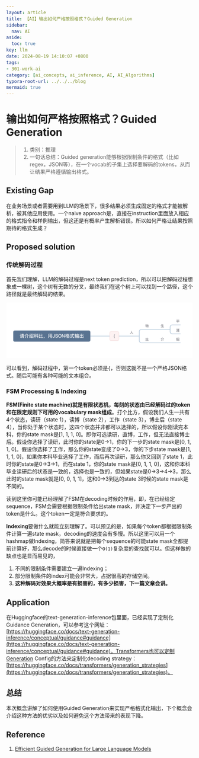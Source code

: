 ```yaml
---
layout: article
title: 【AI】输出如何严格按照格式？Guided Generation
sidebar:
  nav: AI
aside:
  toc: true
key: llm
date: 2024-08-19 14:10:07 +0800
tags:
- 301-work-ai
category: [ai_concepts, ai_inference, AI, AI_Algorithms]
typora-root-url: ../../../blog
mermaid: true
---
```


# 输出如何严格按照格式？Guided Generation

> 1. 类别：推理
> 2. 一句话总结：Guided generation能够根据限制条件的格式（比如regex，JSON等），在一个vocab的子集上选择要解码的tokens，从而让结果严格遵循输出格式。

## Existing Gap

在业务场景或者需要用到LLM的场景下，很多结果必须生成固定的格式才能被解析，被其他应用使用。一个naive approach是，直接在instruction里面放入相应的格式指令和样例输出，但这还是有概率产生解析错误。所以如何严格让结果按照期待的格式生成？

## Proposed solution

### 传统解码过程

首先我们理解，LLM的解码过程是next token prediction，所以可以把解码过程想象成一棵树，这个树有无数的分叉，最终我们在这个树上可以找到一个路径，这个路径就是最终解码的结果。

![image-20240819143037803](/assets/images/image-20240819143037803.png)

可以看到，解码过程中，第一个token必须是`{`，否则这就不是一个严格JSON格式。随后可能有各种可能的文本组合。

### FSM Processing & Indexing

**FSM(Finite state machine)**就是有限状态机，每刻的状态由**已经解码过的token和在限定规则下可用的vocabulary mask组成**。打个比方，假设我们人生一共有4个状态，读研（state 1），读博（state 2），工作（state 3），博士后（state 4），当你处于某个状态时，这四个状态并非都可以选择的，所以假设你刚读完本科，你的state mask是[1, 1, 1, 0]。即你可选读研，直博，工作，但无法直接博士后。假设你选择了读研，此时你的state是0->1，你的下一步的state mask是[0, 1, 1, 0]。假设你选择了工作，那么你的state变成了0->3，你的下步state mask是[1, 1, 1, 0]，如果你本科毕业选择了工作，而后再次读研，那么你又回到了state 1，此时你的state是0->3->1，而在state 1，你的state mask是[0, 1, 1, 0]，这和你本科毕业读研后的状态是一致的，选择也是一致的，但如果state是0->3->4->3，那么此时的state mask就是[0, 0, 1, 1]，这和0->3到达的state 3时候的state mask是不同的。

读到这里你可能已经理解了FSM在decoding时候的作用，即，在已经给定sequence，FSM会需要根据限制条件给出state mask，并决定下一步产出的token是什么。这个token一定是符合要求的。

**Indexing**要做什么就能立刻理解了。可以预见的是，如果每个token都根据限制条件计算一遍state mask，decoding的速度会有多慢。所以这里可以用一个hashmap做Indexing，简答来说就是把每个sequence的可能state mask全都提前计算好，那么decode的时候直接做一个`O(1)`复杂度的查找就可以。但这样做的缺点也是显而易见的，

1. 不同的限制条件需要建立一遍Indexing；
2. 部分限制条件的index可能会非常大，占据很高的存储空间。
3. **这种解码对效果大概率是有损害的，有多少损害，下一篇文章会讲。**

## Application

在Huggingface的text-generation-inference包里面，已经实现了定制化Guidance Generation，可以参考这个网址：[https://huggingface.co/docs/text-generation-inference/conceptual/guidance#guidance](https://huggingface.co/docs/text-generation-inference/conceptual/guidance#guidance)。Transformers也可以定制Generation Config的方法来定制化decoding strategy：[https://huggingface.co/docs/transformers/generation_strategies](https://huggingface.co/docs/transformers/generation_strategies)。

## 总结

本次概念讲解了如何使用Guided Generation来实现严格格式化输出，下个概念会介绍这种方法的优劣以及如何避免这个方法带来的表现下降。

## Reference

1. [Efficient Guided Generation for Large Language Models](https://arxiv.org/pdf/2307.09702)